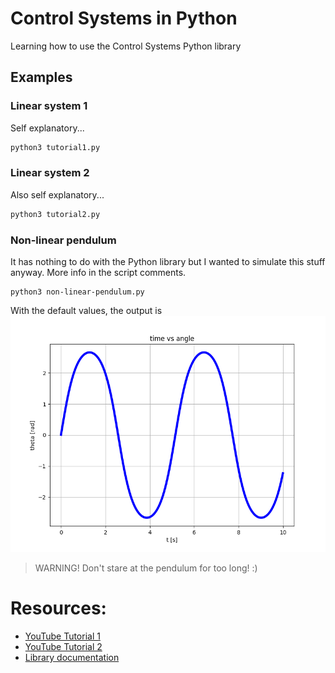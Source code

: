 # Control Systems in Python
Learning how to use the Control Systems Python library

## Examples
### Linear system 1
Self explanatory...
```bash
python3 tutorial1.py
```
### Linear system 2
Also self explanatory...
```bash
python3 tutorial2.py
```

### Non-linear pendulum
It has nothing to do with the Python library but I wanted to simulate this stuff anyway.
More info in the script comments.
```
python3 non-linear-pendulum.py
```

With the default values, the output is
![./doc/time-vs-angle.png](doc/time-vs-angle.png)

> WARNING! Don't stare at the pendulum for too long! :)

# Resources:
- [YouTube Tutorial 1](https://www.youtube.com/watch?v=ZNBAq9dT4IE)
- [YouTube Tutorial 2](https://www.youtube.com/watch?v=qBDcHKkHzIE&t)
- [Library documentation](https://python-control.readthedocs.io/en/0.10.1/)
